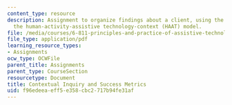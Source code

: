 ```yaml
---
content_type: resource
description: Assignment to organize findings about a client, using the framework of
  the human-activity-assistive technology-context (HAAT) model.
file: /media/courses/6-811-principles-and-practice-of-assistive-technology-fall-2014/f96edeeaeff5e358cbc2717b94fe31af_MIT6_811F14_CntextulInqry.pdf
file_type: application/pdf
learning_resource_types:
- Assignments
ocw_type: OCWFile
parent_title: Assignments
parent_type: CourseSection
resourcetype: Document
title: Contextual Inquiry and Success Metrics
uid: f96edeea-eff5-e358-cbc2-717b94fe31af
---
```

